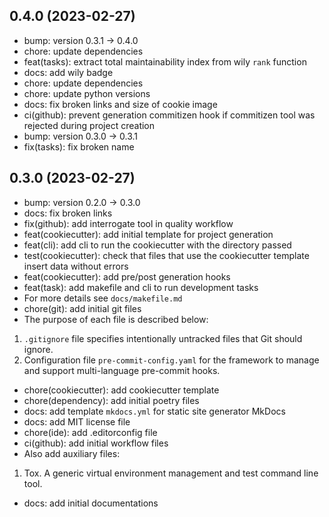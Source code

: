 ## 0.4.0 (2023-02-27)


- bump: version 0.3.1 → 0.4.0
- chore: update dependencies
- feat(tasks): extract total maintainability index from wily `rank` function
- docs: add wily badge
- chore: update dependencies
- chore: update python versions
- docs: fix broken links and size of cookie image
- ci(github): prevent generation commitizen hook if commitizen tool was rejected during project creation
- bump: version 0.3.0 → 0.3.1
- fix(tasks): fix broken name

## 0.3.0 (2023-02-27)


- bump: version 0.2.0 → 0.3.0
- docs: fix broken links
- fix(github): add interrogate tool in quality workflow
- feat(cookiecutter): add initial template for project generation
- feat(cli): add cli to run the cookiecutter with the directory passed
- test(cookiecutter): check that files that use the cookiecutter template insert data without errors
- feat(cookiecutter): add pre/post generation hooks
- feat(task): add makefile and cli to run development tasks
- For more details see `docs/makefile.md`
- chore(git): add initial git files
- The purpose of each file is described below:
1. `.gitignore` file specifies intentionally untracked files that Git should ignore.
2. Configuration file `pre-commit-config.yaml` for the framework to manage and support multi-language pre-commit hooks.
- chore(cookiecutter): add cookiecutter template
- chore(dependency): add initial poetry files
- docs: add template `mkdocs.yml` for static site generator MkDocs
- docs: add MIT license file
- chore(ide): add .editorconfig file
- ci(github): add initial workflow files
- Also add auxiliary files:
1. Tox. A generic virtual environment management and test command line tool.
- docs: add initial documentations
